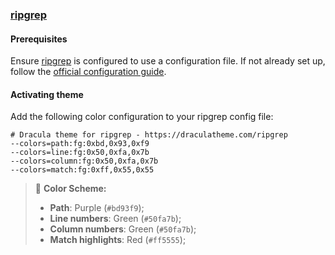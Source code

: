 ### [ripgrep](https://github.com/BurntSushi/ripgrep)

#### Prerequisites

Ensure [ripgrep](https://github.com/BurntSushi/ripgrep) is configured to use a configuration file. If not already set up, follow the [official configuration guide](https://github.com/BurntSushi/ripgrep/blob/master/GUIDE.md#configuration-file).

#### Activating theme

Add the following color configuration to your ripgrep config file:

```shell
# Dracula theme for ripgrep - https://draculatheme.com/ripgrep
--colors=path:fg:0xbd,0x93,0xf9
--colors=line:fg:0x50,0xfa,0x7b
--colors=column:fg:0x50,0xfa,0x7b
--colors=match:fg:0xff,0x55,0x55
```

> 🧩 **Color Scheme:**
>
> - **Path**: Purple (`#bd93f9`);
> - **Line numbers**: Green (`#50fa7b`);
> - **Column numbers**: Green (`#50fa7b`);
> - **Match highlights**: Red (`#ff5555`);

